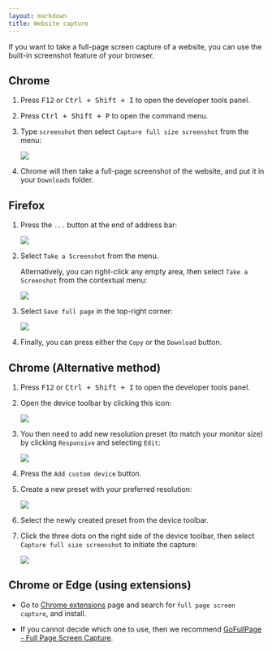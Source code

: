 ```yaml
---
layout: markdown
title: Website capture
---
```


If you want to take a full-page screen capture of a website, you can use the built-in screenshot feature of your browser.

## Chrome

1. Press <kbd>F12</kbd> or <kbd>Ctrl + Shift + I</kbd> to open the developer tools panel.
2. Press <kbd>Ctrl + Shift + P</kbd> to open the command menu.
3. Type `screenshot` then select `Capture full size screenshot` from the menu:

    ![](/img/ScreenshotWebsiteCaptureChrome.png)

4. Chrome will then take a full-page screenshot of the website, and put it in your `Downloads` folder.

## Firefox

1. Press the `...` button at the end of address bar:

    ![](/img/ScreenshotWebsiteCaptureFirefox.png)

2. Select `Take a Screenshot` from the menu.

    Alternatively, you can right-click any empty area, then select `Take a Screenshot` from the contextual menu:

    ![](/img/ScreenshotWebsiteCaptureFirefox2.png)

3. Select `Save full page` in the top-right corner:

    ![](/img/ScreenshotWebsiteCaptureFirefox3.png)

4. Finally, you can press either the `Copy` or the `Download` button.

## Chrome (Alternative method)

1. Press <kbd>F12</kbd> or <kbd>Ctrl + Shift + I</kbd> to open the developer tools panel.

2. Open the device toolbar by clicking this icon:

    ![](/img/ScreenshotWebsiteCaptureChromeAlternative.png)

3. You then need to add new resolution preset (to match your monitor size) by clicking `Responsive` and selecting `Edit`:

    ![](/img/ScreenshotWebsiteCaptureChromeAlternative2.png)

4. Press the `Add custom device` button.

5. Create a new preset with your preferred resolution:

    ![](/img/ScreenshotWebsiteCaptureChromeAlternative3.png)

6. Select the newly created preset from the device toolbar.

7. Click the three dots on the right side of the device toolbar, then select `Capture full size screenshot` to initiate the capture:

    ![](/img/ScreenshotWebsiteCaptureChromeAlternative4.png)
    
## Chrome or Edge (using extensions)

* Go to [Chrome extensions](https://chrome.google.com/webstore/category/extensions) page and search for `full page screen capture`, and install.

* If you cannot decide which one to use, then we recommend [GoFullPage - Full Page Screen Capture](https://chrome.google.com/webstore/detail/gofullpage-full-page-scre/fdpohaocaechififmbbbbbknoalclacl/related).
